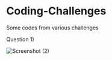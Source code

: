 # Coding-Challenges
Some codes from various challenges

Question 1)





![Screenshot (2)](https://user-images.githubusercontent.com/46959596/86328717-d1bf1800-bc62-11ea-9a6e-fcd215ffccbf.png)
